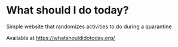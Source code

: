 # What should I do today?
Simple website that randomizes activities to do during a quarantine

Available at https://whatshouldidotoday.org/
